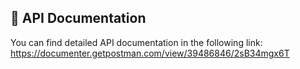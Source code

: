 ## 📄 API Documentation

You can find detailed API documentation in the following link:
https://documenter.getpostman.com/view/39486846/2sB34mgx6T